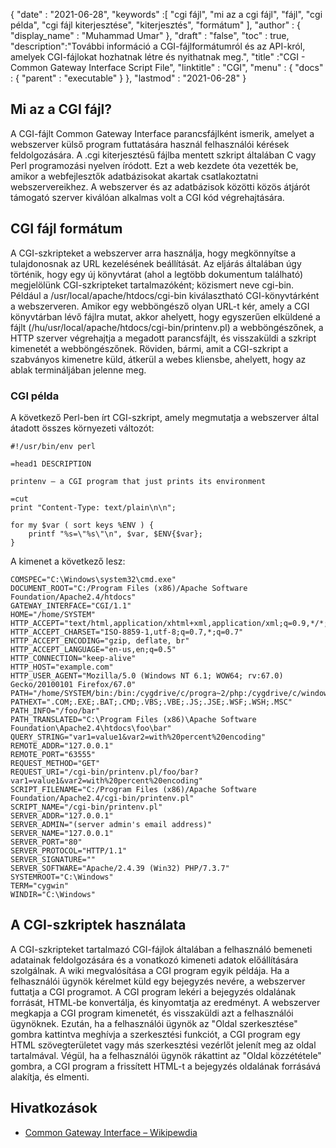 {
  "date" : "2021-06-28",
  "keywords" :[ "cgi fájl", "mi az a cgi fájl", "fájl", "cgi példa", "cgi fájl kiterjesztése", "kiterjesztés", "formátum" ],
  "author" : {
    "display_name" : "Muhammad Umar"
},
  "draft" : "false",
  "toc" : true,
  "description":"További információ a CGI-fájlformátumról és az API-król, amelyek CGI-fájlokat hozhatnak létre és nyithatnak meg.",
  "title" :"CGI - Common Gateway Interface Script File",
  "linktitle" : "CGI",
  "menu" : {
    "docs" : {
      "parent" : "executable"
}
},
  "lastmod" : "2021-06-28"
}

## Mi az a CGI fájl?
A CGI-fájlt Common Gateway Interface parancsfájlként ismerik, amelyet a webszerver külső program futtatására használ felhasználói kérések feldolgozására. A .cgi kiterjesztésű fájlba mentett szkript általában C vagy Perl programozási nyelven íródott. Ezt a web kezdete óta vezették be, amikor a webfejlesztők adatbázisokat akartak csatlakoztatni webszervereikhez. A webszerver és az adatbázisok közötti közös átjárót támogató szerver kiválóan alkalmas volt a CGI kód végrehajtására.

## CGI fájl formátum
A CGI-szkripteket a webszerver arra használja, hogy megkönnyítse a tulajdonosnak az URL kezelésének beállítását. Az eljárás általában úgy történik, hogy egy új könyvtárat (ahol a legtöbb dokumentum található) megjelölünk CGI-szkripteket tartalmazóként; közismert neve cgi-bin. Például a /usr/local/apache/htdocs/cgi-bin kiválasztható CGI-könyvtárként a webszerveren. Amikor egy webböngésző olyan URL-t kér, amely a CGI könyvtárban lévő fájlra mutat, akkor ahelyett, hogy egyszerűen elküldené a fájlt (/hu/usr/local/apache/htdocs/cgi-bin/printenv.pl) a webböngészőnek, a HTTP szerver végrehajtja a megadott parancsfájlt, és visszaküldi a szkript kimenetét a webböngészőnek. Röviden, bármi, amit a CGI-szkript a szabványos kimenetre küld, átkerül a webes kliensbe, ahelyett, hogy az ablak termináljában jelenne meg.

### CGI példa

A következő Perl-ben írt CGI-szkript, amely megmutatja a webszerver által átadott összes környezeti változót:
```
#!/usr/bin/env perl

=head1 DESCRIPTION

printenv — a CGI program that just prints its environment

=cut
print "Content-Type: text/plain\n\n";

for my $var ( sort keys %ENV ) {
    printf "%s=\"%s\"\n", $var, $ENV{$var};
}
```

A kimenet a következő lesz:
```
COMSPEC="C:\Windows\system32\cmd.exe"
DOCUMENT_ROOT="C:/Program Files (x86)/Apache Software Foundation/Apache2.4/htdocs"
GATEWAY_INTERFACE="CGI/1.1"
HOME="/home/SYSTEM"
HTTP_ACCEPT="text/html,application/xhtml+xml,application/xml;q=0.9,*/*;q=0.8"
HTTP_ACCEPT_CHARSET="ISO-8859-1,utf-8;q=0.7,*;q=0.7"
HTTP_ACCEPT_ENCODING="gzip, deflate, br"
HTTP_ACCEPT_LANGUAGE="en-us,en;q=0.5"
HTTP_CONNECTION="keep-alive"
HTTP_HOST="example.com"
HTTP_USER_AGENT="Mozilla/5.0 (Windows NT 6.1; WOW64; rv:67.0) Gecko/20100101 Firefox/67.0"
PATH="/home/SYSTEM/bin:/bin:/cygdrive/c/progra~2/php:/cygdrive/c/windows/system32:..."
PATHEXT=".COM;.EXE;.BAT;.CMD;.VBS;.VBE;.JS;.JSE;.WSF;.WSH;.MSC"
PATH_INFO="/foo/bar"
PATH_TRANSLATED="C:\Program Files (x86)\Apache Software Foundation\Apache2.4\htdocs\foo\bar"
QUERY_STRING="var1=value1&var2=with%20percent%20encoding"
REMOTE_ADDR="127.0.0.1"
REMOTE_PORT="63555"
REQUEST_METHOD="GET"
REQUEST_URI="/cgi-bin/printenv.pl/foo/bar?var1=value1&var2=with%20percent%20encoding"
SCRIPT_FILENAME="C:/Program Files (x86)/Apache Software Foundation/Apache2.4/cgi-bin/printenv.pl"
SCRIPT_NAME="/cgi-bin/printenv.pl"
SERVER_ADDR="127.0.0.1"
SERVER_ADMIN="(server admin's email address)"
SERVER_NAME="127.0.0.1"
SERVER_PORT="80"
SERVER_PROTOCOL="HTTP/1.1"
SERVER_SIGNATURE=""
SERVER_SOFTWARE="Apache/2.4.39 (Win32) PHP/7.3.7"
SYSTEMROOT="C:\Windows"
TERM="cygwin"
WINDIR="C:\Windows"
```
## A CGI-szkriptek használata
A CGI-szkripteket tartalmazó CGI-fájlok általában a felhasználó bemeneti adatainak feldolgozására és a vonatkozó kimeneti adatok előállítására szolgálnak. A wiki megvalósítása a CGI program egyik példája. Ha a felhasználói ügynök kérelmet küld egy bejegyzés nevére, a webszerver futtatja a CGI programot. A CGI program lekéri a bejegyzés oldalának forrását, HTML-be konvertálja, és kinyomtatja az eredményt. A webszerver megkapja a CGI program kimenetét, és visszaküldi azt a felhasználói ügynöknek. Ezután, ha a felhasználói ügynök az "Oldal szerkesztése" gombra kattintva meghívja a szerkesztési funkciót, a CGI program egy HTML szövegterületet vagy más szerkesztési vezérlőt jelenít meg az oldal tartalmával. Végül, ha a felhasználói ügynök rákattint az "Oldal közzététele" gombra, a CGI program a frissített HTML-t a bejegyzés oldalának forrásává alakítja, és elmenti.



## Hivatkozások

* [Common Gateway Interface – Wikipewdia](https://en.wikipedia.org/wiki/Common_Gateway_Interface)

